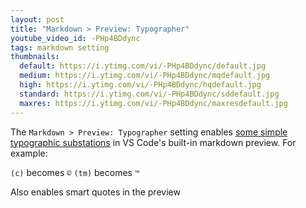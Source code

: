 ```yaml
---
layout: post
title: "Markdown > Preview: Typographer"
youtube_video_id: -PHp4BDdync
tags: markdown setting
thumbnails:
  default: https://i.ytimg.com/vi/-PHp4BDdync/default.jpg
  medium: https://i.ytimg.com/vi/-PHp4BDdync/mqdefault.jpg
  high: https://i.ytimg.com/vi/-PHp4BDdync/hqdefault.jpg
  standard: https://i.ytimg.com/vi/-PHp4BDdync/sddefault.jpg
  maxres: https://i.ytimg.com/vi/-PHp4BDdync/maxresdefault.jpg
---
```


The `Markdown > Preview: Typographer` setting enables [some simple typographic substations](https://markdown-it.github.io/#md3=%7B%22source%22%3A%22%23%20Typographic%20replacements%5Cn%5Cn%28c%29%20%28C%29%20%28r%29%20%28R%29%20%28tm%29%20%28TM%29%20%28p%29%20%28P%29%20%2B-%5Cn%5Cntest..%20test...%20test.....%20test%3F.....%20test!....%5Cn%5Cn!!!!!!%20%3F%3F%3F%3F%20%2C%2C%20%20--%20---%5Cn%5Cn%5C%22Smartypants%2C%20double%20quotes%5C%22%20and%20%27single%20quotes%27%5Cn%22%2C%22defaults%22%3A%7B%22html%22%3Afalse%2C%22xhtmlOut%22%3Afalse%2C%22breaks%22%3Afalse%2C%22langPrefix%22%3A%22language-%22%2C%22linkify%22%3Atrue%2C%22typographer%22%3Atrue%2C%22_highlight%22%3Atrue%2C%22_strict%22%3Afalse%2C%22_view%22%3A%22html%22%7D%7D) in VS Code's built-in markdown preview. For example:

`(c)` becomes `©`
`(tm)` becomes `™`

Also enables smart quotes in the preview
